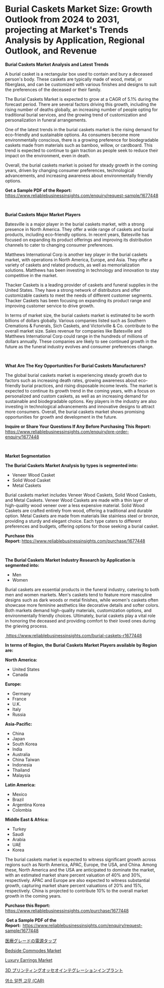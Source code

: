 <p><h1>Burial Caskets Market Size: Growth Outlook from 2024 to 2031, projecting at Market's Trends Analysis by Application, Regional Outlook, and Revenue</h1></p><p><strong>Burial Caskets Market Analysis and Latest Trends</strong></p>
<p><p>A burial casket is a rectangular box used to contain and bury a deceased person's body. These caskets are typically made of wood, metal, or fiberglass, and can be customized with various finishes and designs to suit the preferences of the deceased or their family.</p><p>The Burial Caskets Market is expected to grow at a CAGR of 5.1% during the forecast period. There are several factors driving this growth, including the rising number of deaths globally, an increasing number of people opting for traditional burial services, and the growing trend of customization and personalization in funeral arrangements.</p><p>One of the latest trends in the burial caskets market is the rising demand for eco-friendly and sustainable options. As consumers become more environmentally conscious, there is a growing preference for biodegradable caskets made from materials such as bamboo, willow, or cardboard. This trend is expected to continue to gain traction as people seek to reduce their impact on the environment, even in death.</p><p>Overall, the burial caskets market is poised for steady growth in the coming years, driven by changing consumer preferences, technological advancements, and increasing awareness about environmentally friendly options.</p></p>
<p><strong>Get a Sample PDF of the Report:&nbsp;</strong> <a href="https://www.reliablebusinessinsights.com/enquiry/request-sample/1677448">https://www.reliablebusinessinsights.com/enquiry/request-sample/1677448</a></p>
<p>&nbsp;</p>
<p><strong>Burial Caskets Major Market Players</strong></p>
<p><p>Batesville is a major player in the burial caskets market, with a strong presence in North America. They offer a wide range of caskets and burial products, including eco-friendly options. In recent years, Batesville has focused on expanding its product offerings and improving its distribution channels to cater to changing consumer preferences.</p><p>Matthews International Corp is another key player in the burial caskets market, with operations in North America, Europe, and Asia. They offer a variety of caskets and related products, as well as memorialization solutions. Matthews has been investing in technology and innovation to stay competitive in the market.</p><p>Thacker Caskets is a leading provider of caskets and funeral supplies in the United States. They have a strong network of distributors and offer customizable caskets to meet the needs of different customer segments. Thacker Caskets has been focusing on expanding its product range and improving customer service to drive growth.</p><p>In terms of market size, the burial caskets market is estimated to be worth billions of dollars globally. Various companies listed such as Southern Cremations & Funerals, Sich Caskets, and Victoriville & Co. contribute to the overall market size. Sales revenue for companies like Batesville and Matthews International Corp could range in the hundreds of millions of dollars annually. These companies are likely to see continued growth in the future as the funeral industry evolves and consumer preferences change.</p></p>
<p>&nbsp;</p>
<p><strong>What Are The Key Opportunities For Burial Caskets Manufacturers?</strong></p>
<p><p>The global burial caskets market is experiencing steady growth due to factors such as increasing death rates, growing awareness about eco-friendly burial practices, and rising disposable income levels. The market is expected to continue its growth trend in the coming years, with a focus on personalized and custom caskets, as well as an increasing demand for sustainable and biodegradable options. Key players in the industry are also investing in technological advancements and innovative designs to attract more consumers. Overall, the burial caskets market shows promising opportunities for growth and development in the future.</p></p>
<p><strong>Inquire or Share Your Questions If Any Before Purchasing This Report:</strong> <a href="https://www.reliablebusinessinsights.com/enquiry/pre-order-enquiry/1677448">https://www.reliablebusinessinsights.com/enquiry/pre-order-enquiry/1677448</a></p>
<p>&nbsp;</p>
<p><strong>Market Segmentation</strong></p>
<p><strong>The Burial Caskets Market Analysis by types is segmented into:</strong></p>
<p><ul><li>Veneer Wood Casket</li><li>Solid Wood Casket</li><li>Metal Caskets</li></ul></p>
<p><p>Burial caskets market includes Veneer Wood Caskets, Solid Wood Caskets, and Metal Caskets. Veneer Wood Caskets are made with a thin layer of high-quality wood veneer over a less expensive material. Solid Wood Caskets are crafted entirely from wood, offering a traditional and durable option. Metal Caskets are made from materials like stainless steel or bronze, providing a sturdy and elegant choice. Each type caters to different preferences and budgets, offering options for those seeking a burial casket.</p></p>
<p><strong>Purchase this Report:&nbsp;</strong><a href="https://www.reliablebusinessinsights.com/purchase/1677448">https://www.reliablebusinessinsights.com/purchase/1677448</a></p>
<p>&nbsp;</p>
<p><strong>The Burial Caskets Market Industry Research by Application is segmented into:</strong></p>
<p><ul><li>Men</li><li>Women</li></ul></p>
<p><p>Burial caskets are essential products in the funeral industry, catering to both men and women markets. Men's caskets tend to feature more masculine designs such as dark woods or metal finishes, while women's caskets often showcase more feminine aesthetics like decorative details and softer colors. Both markets demand high-quality materials, customization options, and environmentally friendly choices. Ultimately, burial caskets play a vital role in honoring the deceased and providing comfort to their loved ones during the grieving process.</p></p>
<p><a href="https://www.reliablebusinessinsights.com/burial-caskets-r1677448">&nbsp;https://www.reliablebusinessinsights.com/burial-caskets-r1677448</a></p>
<p><strong>In terms of Region, the Burial Caskets Market Players available by Region are:</strong></p>
<p>
    <p> <strong> North America: </strong>
        <ul>
            <li>United States</li>
            <li>Canada</li>
        </ul>
        </p> 
    <p> <strong> Europe: </strong>
        <ul>
            <li>Germany</li>
            <li>France</li>
            <li>U.K.</li>
            <li>Italy</li>
            <li>Russia</li>
        </ul>
        </p> 
    <p> <strong> Asia-Pacific: </strong>
        <ul>
            <li>China</li>
            <li>Japan</li>
            <li>South Korea</li>
            <li>India</li>
            <li>Australia</li>
            <li>China Taiwan</li>
            <li>Indonesia</li>
            <li>Thailand</li>
            <li>Malaysia</li>
        </ul>
        </p> 
    <p> <strong> Latin America: </strong>
        <ul>
            <li>Mexico</li>
            <li>Brazil</li>
            <li>Argentina Korea</li>
            <li>Colombia</li>
        </ul>
        </p> 
    <p> <strong> Middle East & Africa: </strong>
        <ul>
            <li>Turkey</li>
            <li>Saudi</li>
            <li>Arabia</li>
            <li>UAE</li>
            <li>Korea</li>
        </ul>
    </p>
    </p>
<p><p>The burial caskets market is expected to witness significant growth across regions such as North America, APAC, Europe, the USA, and China. Among these, North America and the USA are anticipated to dominate the market, with an estimated market share percent valuation of 40% and 30%, respectively. APAC and Europe are also expected to witness substantial growth, capturing market share percent valuations of 20% and 15%, respectively. China is projected to contribute 10% to the overall market growth in the coming years.</p></p>
<p><strong>Purchase this Report: </strong><a href="https://www.reliablebusinessinsights.com/purchase/1677448">https://www.reliablebusinessinsights.com/purchase/1677448</a></p>
<p>&nbsp;<strong>Get a Sample PDF of the Report:&nbsp;&nbsp;</strong><a href="https://www.reliablebusinessinsights.com/enquiry/request-sample/1677448">https://www.reliablebusinessinsights.com/enquiry/request-sample/1677448</a></p>
<p><strong></strong></p>
<p><p><a href="https://github.com/avwofrml53535/Market-Research-Report-List-2/blob/main/1119887144170.md">医療グレードの電源タップ</a></p><p><a href="https://github.com/pennyaldbrittonh658/Market-Research-Report-List-1/blob/main/bedside-commodes-market.md">Bedside Commodes Market</a></p><p><a href="https://github.com/gcimaudf65/Market-Research-Report-List-1/blob/main/luxury-earrings-market.md">Luxury Earrings Market</a></p><p><a href="https://medium.com/@abdulkoss2015/3d%E3%83%97%E3%83%AA%E3%83%B3%E3%83%88%E3%82%AA%E3%83%83%E3%82%BB%E3%82%AA%E3%82%A4%E3%83%B3%E3%83%86%E3%82%B0%E3%83%AC%E3%83%BC%E3%82%B7%E3%83%A7%E3%83%B3%E3%82%A4%E3%83%B3%E3%83%97%E3%83%A9%E3%83%B3%E3%83%88%E7%94%A3%E6%A5%AD%E5%88%86%E6%9E%90%E3%83%AC%E3%83%9D%E3%83%BC%E3%83%88-%E3%82%A2%E3%83%97%E3%83%AA%E3%82%B1%E3%83%BC%E3%82%B7%E3%83%A7%E3%83%B3-%E5%9C%B0%E5%9F%9F-%E7%AB%B6%E4%BA%89%E6%88%A6%E7%95%A5%E5%88%A5%E3%81%AE%E5%B8%82%E5%A0%B4%E8%A6%8F%E6%A8%A1-%E3%82%B7%E3%82%A7%E3%82%A2-%E3%83%88%E3%83%AC%E3%83%B3%E3%83%89-2024%E5%B9%B4-2031%E5%B9%B4-433f1b9ea8b1">3D プリンティングオッセオインテグレーションインプラント</a></p><p><a href="https://github.com/LoganRew1964/Market-Research-Report-List-1/blob/main/1112176151908.md">염소 알켄 고무 (CAR)</a></p></p>